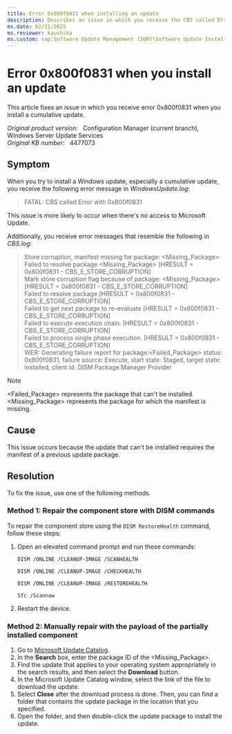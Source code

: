```yaml
---
title: Error 0x800f0831 when installing an update
description: Describes an issue in which you receive the CBS called Error with 0x800f083 error when you install a cumulative update.
ms.date: 02/11/2025
ms.reviewer: kaushika
ms.custom: sap:Software Update Management (SUM)\Software Update Installation
---
```

# Error 0x800f0831 when you install an update

This article fixes an issue in which you receive error 0x800f0831 when you install a cumulative update.

_Original product version:_ &nbsp; Configuration Manager (current branch), Windows Server Update Services  
_Original KB number:_ &nbsp; 4477073

## Symptom

When you try to install a Windows update, especially a cumulative update, you receive the following error message in _WindowsUpdate.log_:

> FATAL: CBS called Error with 0x800f0831

This issue is more likely to occur when there's no access to Microsoft Update.

Additionally, you receive error messages that resemble the following in _CBS.log_:

> Store corruption, manifest missing for package: \<Missing_Package>  
> Failed to resolve package \<Missing_Package> [HRESULT = 0x800f0831 - CBS_E_STORE_CORRUPTION]  
> Mark store corruption flag because of package: \<Missing_Package> [HRESULT = 0x800f0831 - CBS_E_STORE_CORRUPTION]  
> Failed to resolve package [HRESULT = 0x800f0831 - CBS_E_STORE_CORRUPTION]  
> Failed to get next package to re-evaluate [HRESULT = 0x800f0831 - CBS_E_STORE_CORRUPTION]  
> Failed to execute execution chain. [HRESULT = 0x800f0831 - CBS_E_STORE_CORRUPTION]  
> Failed to process single phase execution. [HRESULT = 0x800f0831 - CBS_E_STORE_CORRUPTION]  
> WER: Generating failure report for package:\<Failed_Package> status: 0x800f0831, failure source: Execute, start state: Staged, target state: Installed, client id: DISM Package Manager Provider  

> [!NOTE]
> \<Failed_Package> represents the package that can't be installed. \<Missing_Package> represents the package for which the manifest is missing.

## Cause

This issue occurs because the update that can't be installed requires the manifest of a previous update package.

## Resolution

To fix the issue, use one of the following methods.

### Method 1: Repair the component store with DISM commands

To repair the component store using the `DISM RestoreHealth` command, follow these steps:

1. Open an elevated command prompt and run these commands:

    ```console
    DISM /ONLINE /CLEANUP-IMAGE /SCANHEALTH
    ```

    ```console
    DISM /ONLINE /CLEANUP-IMAGE /CHECKHEALTH
    ```

    ```console
    DISM /ONLINE /CLEANUP-IMAGE /RESTOREHEALTH
    ```

    ```console
    Sfc /Scannow
    ```

2. Restart the device.

### Method 2: Manually repair with the payload of the partially installed component

1. Go to [Microsoft Update Catalog](https://catalog.update.microsoft.com/).
2. In the **Search** box, enter the package ID of the \<Missing_Package>.
3. Find the update that applies to your operating system appropriately in the search results, and then select the **Download** button.
4. In the Microsoft Update Catalog window, select the link of the file to download the update.
5. Select **Close** after the download process is done. Then, you can find a folder that contains the update package in the location that you specified.
6. Open the folder, and then double-click the update package to install the update.

